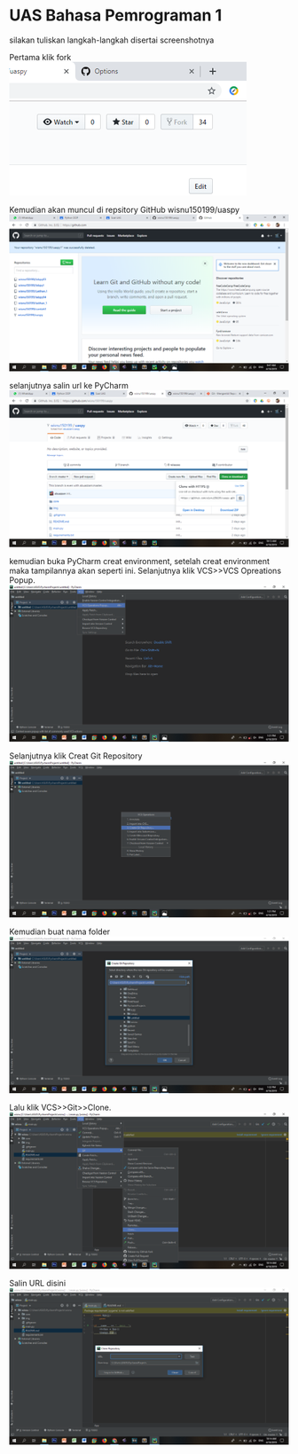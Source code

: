 # UAS Bahasa Pemrograman 1

silakan tuliskan langkah-langkah disertai screenshotnya

Pertama klik fork
![alt text](4.png)

Kemudian akan muncul di repsitory GitHub wisnu150199/uaspy
![alt text](5.png)

selanjutnya salin url ke PyCharm
![alt text](6.png)

kemudian buka PyCharm creat environment, setelah creat environment maka tampilannya akan seperti ini.
Selanjutnya klik VCS>>VCS Opreations Popup.
![alt text](7.png)

Selanjutnya klik Creat Git Repository
![alt text](8.png)

Kemudian buat nama folder
![alt text](9.png)

Lalu klik VCS>>Git>>Clone.
![alt text](11.png)

Salin URL disini
![alt text](12.png)

